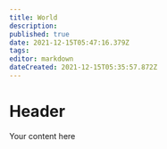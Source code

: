 ```yaml
---
title: World
description: 
published: true
date: 2021-12-15T05:47:16.379Z
tags: 
editor: markdown
dateCreated: 2021-12-15T05:35:57.872Z
---
```


# Header
Your content here
